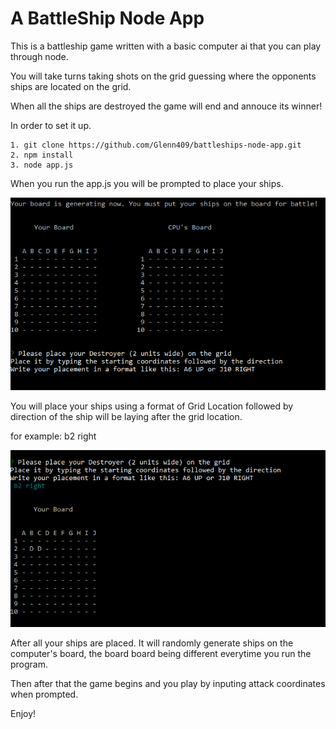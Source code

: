 # A BattleShip Node App

This is a battleship game written with a basic computer ai that you can play through node.

You will take turns taking shots on the grid guessing where the opponents ships are located on the grid.

When all the ships are destroyed the game will end and annouce its winner!

In order to set it up.

    1. git clone https://github.com/Glenn409/battleships-node-app.git
    2. npm install
    3. node app.js

When you run the app.js you will be prompted to place your ships.

![Image](https://raw.githubusercontent.com/Glenn409/battleships-node-app/master/images/Screenshot_1.png)

You will place your ships using a format of Grid Location followed by direction of the ship will be laying after the grid location.

for example: b2 right

![image](https://raw.githubusercontent.com/Glenn409/battleships-node-app/master/images/Screenshot_2.png)

After all your ships are placed. It will randomly generate ships on the computer's board, the board board being different everytime you run the program.

Then after that the game begins and you play by inputing attack coordinates when prompted.

Enjoy!